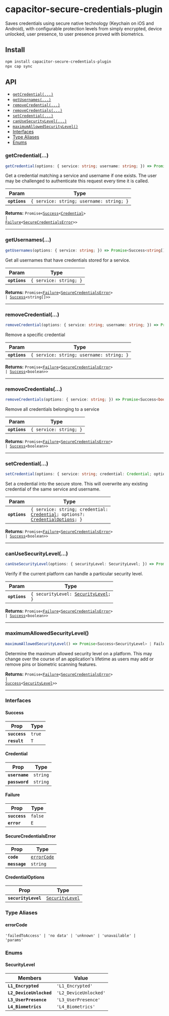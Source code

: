 # capacitor-secure-credentials-plugin

Saves credentials using secure native technology (Keychain on iOS and Android), with configurable protection levels from simply encrypted, device unlocked, user presence, to user presence proved with biometrics.

## Install

```bash
npm install capacitor-secure-credentials-plugin
npx cap sync
```

## API

<docgen-index>

* [`getCredential(...)`](#getcredential)
* [`getUsernames(...)`](#getusernames)
* [`removeCredential(...)`](#removecredential)
* [`removeCredentials(...)`](#removecredentials)
* [`setCredential(...)`](#setcredential)
* [`canUseSecurityLevel(...)`](#canusesecuritylevel)
* [`maximumAllowedSecurityLevel()`](#maximumallowedsecuritylevel)
* [Interfaces](#interfaces)
* [Type Aliases](#type-aliases)
* [Enums](#enums)

</docgen-index>

<docgen-api>
<!--Update the source file JSDoc comments and rerun docgen to update the docs below-->

### getCredential(...)

```typescript
getCredential(options: { service: string; username: string; }) => Promise<Success<Credential> | Failure<SecureCredentialsError>>
```

Get a credential matching a service and username if one exists.
The user may be challenged to authenticate this request every time it is called.

| Param         | Type                                                |
| ------------- | --------------------------------------------------- |
| **`options`** | <code>{ service: string; username: string; }</code> |

**Returns:** <code>Promise&lt;<a href="#success">Success</a>&lt;<a href="#credential">Credential</a>&gt; | <a href="#failure">Failure</a>&lt;<a href="#securecredentialserror">SecureCredentialsError</a>&gt;&gt;</code>

--------------------


### getUsernames(...)

```typescript
getUsernames(options: { service: string; }) => Promise<Success<string[]> | Failure<SecureCredentialsError>>
```

Get all usernames that have credentials stored for a service.

| Param         | Type                              |
| ------------- | --------------------------------- |
| **`options`** | <code>{ service: string; }</code> |

**Returns:** <code>Promise&lt;<a href="#failure">Failure</a>&lt;<a href="#securecredentialserror">SecureCredentialsError</a>&gt; | <a href="#success">Success</a>&lt;string[]&gt;&gt;</code>

--------------------


### removeCredential(...)

```typescript
removeCredential(options: { service: string; username: string; }) => Promise<Success<boolean> | Failure<SecureCredentialsError>>
```

Remove a specific credential

| Param         | Type                                                |
| ------------- | --------------------------------------------------- |
| **`options`** | <code>{ service: string; username: string; }</code> |

**Returns:** <code>Promise&lt;<a href="#failure">Failure</a>&lt;<a href="#securecredentialserror">SecureCredentialsError</a>&gt; | <a href="#success">Success</a>&lt;boolean&gt;&gt;</code>

--------------------


### removeCredentials(...)

```typescript
removeCredentials(options: { service: string; }) => Promise<Success<boolean> | Failure<SecureCredentialsError>>
```

Remove all credentials belonging to a service

| Param         | Type                              |
| ------------- | --------------------------------- |
| **`options`** | <code>{ service: string; }</code> |

**Returns:** <code>Promise&lt;<a href="#failure">Failure</a>&lt;<a href="#securecredentialserror">SecureCredentialsError</a>&gt; | <a href="#success">Success</a>&lt;boolean&gt;&gt;</code>

--------------------


### setCredential(...)

```typescript
setCredential(options: { service: string; credential: Credential; options?: CredentialOptions; }) => Promise<Success<boolean> | Failure<SecureCredentialsError>>
```

Set a credential into the secure store. This will overwrite any existing credential of the same service and username.

| Param         | Type                                                                                                                                              |
| ------------- | ------------------------------------------------------------------------------------------------------------------------------------------------- |
| **`options`** | <code>{ service: string; credential: <a href="#credential">Credential</a>; options?: <a href="#credentialoptions">CredentialOptions</a>; }</code> |

**Returns:** <code>Promise&lt;<a href="#failure">Failure</a>&lt;<a href="#securecredentialserror">SecureCredentialsError</a>&gt; | <a href="#success">Success</a>&lt;boolean&gt;&gt;</code>

--------------------


### canUseSecurityLevel(...)

```typescript
canUseSecurityLevel(options: { securityLevel: SecurityLevel; }) => Promise<Success<boolean> | Failure<SecureCredentialsError>>
```

Verify if the current platform can handle a particular security level.

| Param         | Type                                                                        |
| ------------- | --------------------------------------------------------------------------- |
| **`options`** | <code>{ securityLevel: <a href="#securitylevel">SecurityLevel</a>; }</code> |

**Returns:** <code>Promise&lt;<a href="#failure">Failure</a>&lt;<a href="#securecredentialserror">SecureCredentialsError</a>&gt; | <a href="#success">Success</a>&lt;boolean&gt;&gt;</code>

--------------------


### maximumAllowedSecurityLevel()

```typescript
maximumAllowedSecurityLevel() => Promise<Success<SecurityLevel> | Failure<SecureCredentialsError>>
```

Determine the maximum allowed security level on a platform.
This may change over the course of an application's lifetime as users may add or remove pins or biometric scanning features.

**Returns:** <code>Promise&lt;<a href="#failure">Failure</a>&lt;<a href="#securecredentialserror">SecureCredentialsError</a>&gt; | <a href="#success">Success</a>&lt;<a href="#securitylevel">SecurityLevel</a>&gt;&gt;</code>

--------------------


### Interfaces


#### Success

| Prop          | Type              |
| ------------- | ----------------- |
| **`success`** | <code>true</code> |
| **`result`**  | <code>T</code>    |


#### Credential

| Prop           | Type                |
| -------------- | ------------------- |
| **`username`** | <code>string</code> |
| **`password`** | <code>string</code> |


#### Failure

| Prop          | Type               |
| ------------- | ------------------ |
| **`success`** | <code>false</code> |
| **`error`**   | <code>E</code>     |


#### SecureCredentialsError

| Prop          | Type                                            |
| ------------- | ----------------------------------------------- |
| **`code`**    | <code><a href="#errorcode">errorCode</a></code> |
| **`message`** | <code>string</code>                             |


#### CredentialOptions

| Prop                | Type                                                    |
| ------------------- | ------------------------------------------------------- |
| **`securityLevel`** | <code><a href="#securitylevel">SecurityLevel</a></code> |


### Type Aliases


#### errorCode

<code>'failedToAccess' | 'no data' | 'unknown' | 'unavailable' | 'params'</code>


### Enums


#### SecurityLevel

| Members                 | Value                            |
| ----------------------- | -------------------------------- |
| **`L1_Encrypted`**      | <code>'L1_Encrypted'</code>      |
| **`L2_DeviceUnlocked`** | <code>'L2_DeviceUnlocked'</code> |
| **`L3_UserPresence`**   | <code>'L3_UserPresence'</code>   |
| **`L4_Biometrics`**     | <code>'L4_Biometrics'</code>     |

</docgen-api>
